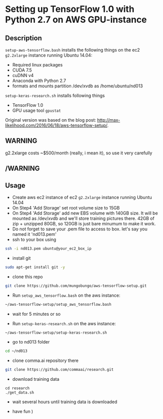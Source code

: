 # Setting up TensorFlow 1.0 with Python 2.7 on AWS GPU-instance

## Description

`setup-aws-tensorflow.bash` installs the following things on the ec2 `g2.2xlarge` instance running Ubuntu 14.04:

- Required linux packages
- CUDA 7.5
- cuDNN v4
- Anaconda with Python 2.7
- formats and mounts partition /dev/xvdb as /home/ubuntu/nd013 


`setup-keras-research.sh` installs following things
- TensorFlow 1.0
- GPU usage tool `gpustat`


Original version was based on the blog post: <http://max-likelihood.com/2016/06/18/aws-tensorflow-setup/>.



## WARNING 

g2.2xlarge costs ~$500/month (really, i mean it), so use it very carefully

## /WARNING


## Usage

* Create aws ec2 instance of ec2 `g2.2xlarge` instance running Ubuntu 14.04
* On Step4 'Add Storage' set root volume size to 15GB
* On Step4 'Add Storage' add new  EBS volume with 140GB size. It will be mounted as /dev/xvdb and we'll store training pictures there. 42GB of zip + unzipped 80GB, so 120GB is just bare minumum to make it work.
* Do not forget to save your .pem file to access to box. let's say you named it 'nd013.pem'
* ssh to your box using

```bash
ssh -i nd013.pem ubuntu@your_ec2_box_ip 
``` 

* install git

```bash
sudo apt-get install git -y
```

* clone this repo
```bash
git clone https://github.com/mungobungo/aws-tensorflow-setup.git
```

* Run `setup_aws_tensorflow.bash` on the aws instance:

```bash
~/aws-tensorflow-setup/setup_aws_tensorflow.bash
```

* wait for 5 minutes or so

* Run `setup-keras-research.sh` on the aws instance:

```bash
~/aws-tensorflow-setup/setup-keras-research.sh
```

* go to nd013 folder
```bash
cd ~/nd013
```

* clone comma.ai repository there
```bash
git clone https://github.com/commaai/research.git
``` 

* download training data
```
cd research
./get_data.sh
```

* wait several hours until training data is downloaded

* have fun )
